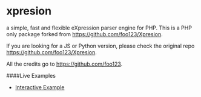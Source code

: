 xpresion
========

a simple, fast and flexible eXpression parser engine for PHP. This is a PHP only package forked from https://github.com/foo123/Xpresion. 

If you are looking for a JS or Python version, please check the original repo https://github.com/foo123/Xpresion.

All the credits go to https://github.com/foo123.


####Live Examples

* [Interactive Example](https://foo123.github.io/examples/xpresion)

